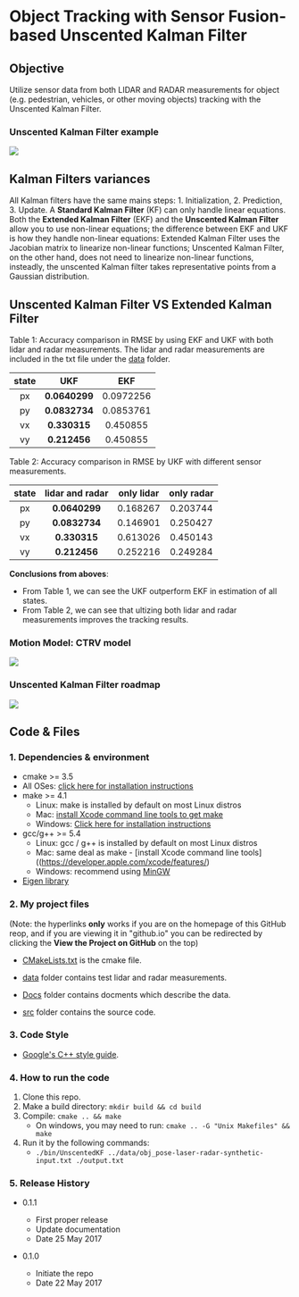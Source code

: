 # **Object Tracking with Sensor Fusion-based Unscented Kalman Filter**

## Objective
Utilize sensor data from both LIDAR and RADAR measurements for object (e.g. pedestrian, vehicles, or other moving objects) 
tracking with the Unscented Kalman Filter.

### Unscented Kalman Filter example
![][image3] 

## Kalman Filters variances

All Kalman filters have the same mains steps: 1. Initialization, 2. Prediction, 3. Update.
A **Standard Kalman Filter** (KF) can only handle linear equations. 
Both the **Extended Kalman Filter** (EKF) and the **Unscented Kalman Filter** allow you to use non-linear equations; the difference between 
EKF and UKF is how they handle non-linear equations: Extended Kalman Filter uses the Jacobian matrix to 
linearize non-linear functions; Unscented Kalman Filter, on the other hand, does not need to linearize non-linear 
functions, insteadly, the unscented Kalman filter takes representative points from a Gaussian distribution. 



## Unscented Kalman Filter VS Extended Kalman Filter

Table 1: Accuracy comparison in RMSE by using EKF and UKF with both lidar and radar measurements. The lidar and radar 
measurements are included in the txt file under the [data](data) folder. 

|            state        |  UKF          |    EKF     |
|:-----------------------:|:-------------:|:----------:|
|            px           | **0.0640299** |  0.0972256 |
|            py           | **0.0832734** |  0.0853761 |
|            vx           | **0.330315**  |  0.450855  |
|            vy           | **0.212456**  |  0.450855  |


Table 2: Accuracy comparison in RMSE by UKF with different sensor measurements. 

|           state         | lidar and radar | only lidar | only radar|
|:-----------------------:|:---------------:|:----------:|:---------:|
|            px           | **0.0640299**   |  0.168267  |  0.203744 |
|            py           | **0.0832734**   |  0.146901  |  0.250427 |
|            vx           | **0.330315**    |  0.613026  |  0.450143 |
|            vy           | **0.212456**    |  0.252216  |  0.249284 |



**Conclusions from aboves**:

* From Table 1, we can see the UKF outperform EKF in estimation of all states.
* From Table 2, we can see that ultizing both lidar and radar measurements improves the tracking results.

### Motion Model: CTRV model
![][image1] 

### Unscented Kalman Filter roadmap
![][image2] 



## Code & Files
### 1. Dependencies & environment

* cmake >= 3.5
 * All OSes: [click here for installation instructions](https://cmake.org/install/)
* make >= 4.1
  * Linux: make is installed by default on most Linux distros
  * Mac: [install Xcode command line tools to get make](https://developer.apple.com/xcode/features/)
  * Windows: [Click here for installation instructions](http://gnuwin32.sourceforge.net/packages/make.htm)
* gcc/g++ >= 5.4
  * Linux: gcc / g++ is installed by default on most Linux distros
  * Mac: same deal as make - [install Xcode command line tools]((https://developer.apple.com/xcode/features/)
  * Windows: recommend using [MinGW](http://www.mingw.org/)
* [Eigen library](src/Eigen)


### 2. My project files

(Note: the hyperlinks **only** works if you are on the homepage of this GitHub reop,
and if you are viewing it in "github.io" you can be redirected by clicking the **View the Project on GitHub** on the top)

* [CMakeLists.txt](CMakeLists.txt) is the cmake file.

* [data](data) folder contains test lidar and radar measurements.

* [Docs](Docs) folder contains docments which describe the data.

* [src](src) folder contains the source code.


### 3. Code Style

* [Google's C++ style guide](https://google.github.io/styleguide/cppguide.html).


### 4. How to run the code

1. Clone this repo.
2. Make a build directory: `mkdir build && cd build`
3. Compile: `cmake .. && make` 
   * On windows, you may need to run: `cmake .. -G "Unix Makefiles" && make`
4. Run it by the following commands: 
   * `./bin/UnscentedKF ../data/obj_pose-laser-radar-synthetic-input.txt ./output.txt`



### 5. Release History

* 0.1.1
    * First proper release
    * Update documentation
    * Date 25 May 2017

* 0.1.0
    * Initiate the repo
    * Date 22 May 2017



[//]: # (Image References)
[image1]: ./images/ctrv.jpg
[image2]: ./images/ukf_roadmap.jpg
[image3]: ./images/ukf.jpg
